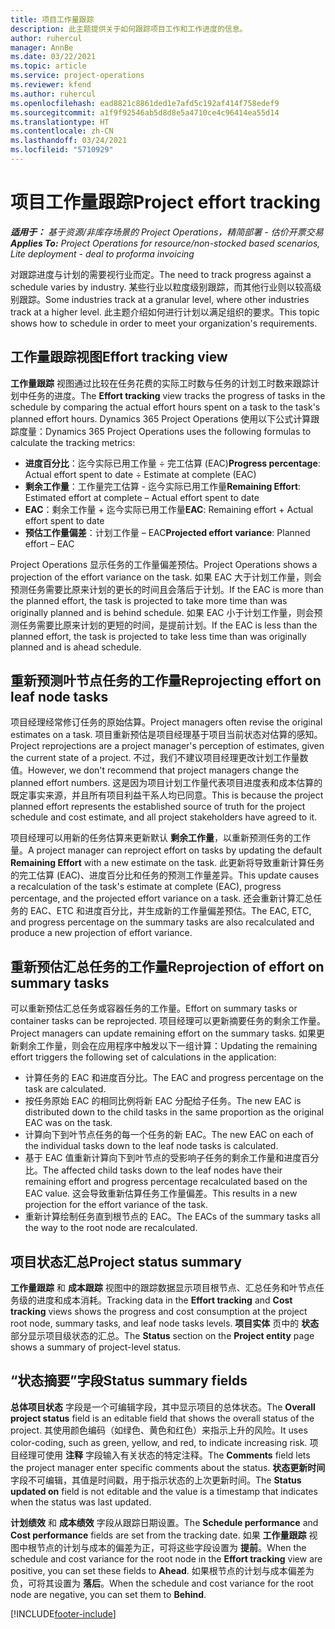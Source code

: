 ```yaml
---
title: 项目工作量跟踪
description: 此主题提供关于如何跟踪项目工作和工作进度的信息。
author: ruhercul
manager: AnnBe
ms.date: 03/22/2021
ms.topic: article
ms.service: project-operations
ms.reviewer: kfend
ms.author: ruhercul
ms.openlocfilehash: ead8821c8861ded1e7afd5c192af414f758edef9
ms.sourcegitcommit: a1f9f92546ab5d8d8e5a4710ce4c96414ea55d14
ms.translationtype: HT
ms.contentlocale: zh-CN
ms.lasthandoff: 03/24/2021
ms.locfileid: "5710929"
---
```

# <a name="project-effort-tracking"></a><span data-ttu-id="d8902-103">项目工作量跟踪</span><span class="sxs-lookup"><span data-stu-id="d8902-103">Project effort tracking</span></span>

<span data-ttu-id="d8902-104">_**适用于：** 基于资源/非库存场景的 Project Operations，精简部署 - 估价开票交易_</span><span class="sxs-lookup"><span data-stu-id="d8902-104">_**Applies To:** Project Operations for resource/non-stocked based scenarios, Lite deployment - deal to proforma invoicing_</span></span>

<span data-ttu-id="d8902-105">对跟踪进度与计划的需要视行业而定。</span><span class="sxs-lookup"><span data-stu-id="d8902-105">The need to track progress against a schedule varies by industry.</span></span> <span data-ttu-id="d8902-106">某些行业以粒度级别跟踪，而其他行业则以较高级别跟踪。</span><span class="sxs-lookup"><span data-stu-id="d8902-106">Some industries track at a granular level, where other industries track at a higher level.</span></span> <span data-ttu-id="d8902-107">此主题介绍如何进行计划以满足组织的要求。</span><span class="sxs-lookup"><span data-stu-id="d8902-107">This topic shows how to schedule in order to meet your organization's requirements.</span></span>

## <a name="effort-tracking-view"></a><span data-ttu-id="d8902-108">工作量跟踪视图</span><span class="sxs-lookup"><span data-stu-id="d8902-108">Effort tracking view</span></span>

<span data-ttu-id="d8902-109">**工作量跟踪** 视图通过比较在任务花费的实际工时数与任务的计划工时数来跟踪计划中任务的进度。</span><span class="sxs-lookup"><span data-stu-id="d8902-109">The **Effort tracking** view tracks the progress of tasks in the schedule by comparing the actual effort hours spent on a task to the task's planned effort hours.</span></span> <span data-ttu-id="d8902-110">Dynamics 365 Project Operations 使用以下公式计算跟踪度量：</span><span class="sxs-lookup"><span data-stu-id="d8902-110">Dynamics 365 Project Operations uses the following formulas to calculate the tracking metrics:</span></span>

- <span data-ttu-id="d8902-111">**进度百分比**：迄今实际已用工作量 ÷ 完工估算 (EAC)</span><span class="sxs-lookup"><span data-stu-id="d8902-111">**Progress percentage**: Actual effort spent to date ÷ Estimate at complete (EAC)</span></span> 
- <span data-ttu-id="d8902-112">**剩余工作量**：工作量完工估算 - 迄今实际已用工作量</span><span class="sxs-lookup"><span data-stu-id="d8902-112">**Remaining Effort**: Estimated effort at complete – Actual effort spent to date</span></span> 
- <span data-ttu-id="d8902-113">**EAC**：剩余工作量 + 迄今实际已用工作量</span><span class="sxs-lookup"><span data-stu-id="d8902-113">**EAC**: Remaining effort + Actual effort spent to date</span></span> 
- <span data-ttu-id="d8902-114">**预估工作量偏差**：计划工作量 – EAC</span><span class="sxs-lookup"><span data-stu-id="d8902-114">**Projected effort variance**: Planned effort – EAC</span></span>

<span data-ttu-id="d8902-115">Project Operations 显示任务的工作量偏差预估。</span><span class="sxs-lookup"><span data-stu-id="d8902-115">Project Operations shows a projection of the effort variance on the task.</span></span> <span data-ttu-id="d8902-116">如果 EAC 大于计划工作量，则会预测任务需要比原来计划的更长的时间且会落后于计划。</span><span class="sxs-lookup"><span data-stu-id="d8902-116">If the EAC is more than the planned effort, the task is projected to take more time than was originally planned and is behind schedule.</span></span> <span data-ttu-id="d8902-117">如果 EAC 小于计划工作量，则会预测任务需要比原来计划的更短的时间，是提前计划。</span><span class="sxs-lookup"><span data-stu-id="d8902-117">If the EAC is less than the planned effort, the task is projected to take less time than was originally planned and is ahead schedule.</span></span>

## <a name="reprojecting-effort-on-leaf-node-tasks"></a><span data-ttu-id="d8902-118">重新预测叶节点任务的工作量</span><span class="sxs-lookup"><span data-stu-id="d8902-118">Reprojecting effort on leaf node tasks</span></span>

<span data-ttu-id="d8902-119">项目经理经常修订任务的原始估算。</span><span class="sxs-lookup"><span data-stu-id="d8902-119">Project managers often revise the original estimates on a task.</span></span> <span data-ttu-id="d8902-120">项目重新预估是项目经理基于项目当前状态对估算的感知。</span><span class="sxs-lookup"><span data-stu-id="d8902-120">Project reprojections are a project manager's perception of estimates, given the current state of a project.</span></span> <span data-ttu-id="d8902-121">不过，我们不建议项目经理更改计划工作量数值。</span><span class="sxs-lookup"><span data-stu-id="d8902-121">However, we don't recommend that project managers change the planned effort numbers.</span></span> <span data-ttu-id="d8902-122">这是因为项目计划工作量代表项目进度表和成本估算的既定事实来源，并且所有项目利益干系人均已同意。</span><span class="sxs-lookup"><span data-stu-id="d8902-122">This is because the project planned effort represents the established source of truth for the project schedule and cost estimate, and all project stakeholders have agreed to it.</span></span>

<span data-ttu-id="d8902-123">项目经理可以用新的任务估算来更新默认 **剩余工作量**，以重新预测任务的工作量。</span><span class="sxs-lookup"><span data-stu-id="d8902-123">A project manager can reproject effort on tasks by updating the default **Remaining Effort** with a new estimate on the task.</span></span> <span data-ttu-id="d8902-124">此更新将导致重新计算任务的完工估算 (EAC)、进度百分比和任务的预测工作量差异。</span><span class="sxs-lookup"><span data-stu-id="d8902-124">This update causes a recalculation of the task's estimate at complete (EAC), progress percentage, and the projected effort variance on a task.</span></span> <span data-ttu-id="d8902-125">还会重新计算汇总任务的 EAC、ETC 和进度百分比，并生成新的工作量偏差预估。</span><span class="sxs-lookup"><span data-stu-id="d8902-125">The EAC, ETC, and progress percentage on the summary tasks are also recalculated and produce a new projection of effort variance.</span></span>

## <a name="reprojection-of-effort-on-summary-tasks"></a><span data-ttu-id="d8902-126">重新预估汇总任务的工作量</span><span class="sxs-lookup"><span data-stu-id="d8902-126">Reprojection of effort on summary tasks</span></span>

<span data-ttu-id="d8902-127">可以重新预估汇总任务或容器任务的工作量。</span><span class="sxs-lookup"><span data-stu-id="d8902-127">Effort on summary tasks or container tasks can be reprojected.</span></span> <span data-ttu-id="d8902-128">项目经理可以更新摘要任务的剩余工作量。</span><span class="sxs-lookup"><span data-stu-id="d8902-128">Project managers can update remaining effort on the summary tasks.</span></span> <span data-ttu-id="d8902-129">如果更新剩余工作量，则会在应用程序中触发以下一组计算：</span><span class="sxs-lookup"><span data-stu-id="d8902-129">Updating the remaining effort triggers the following set of calculations in the application:</span></span>

- <span data-ttu-id="d8902-130">计算任务的 EAC 和进度百分比。</span><span class="sxs-lookup"><span data-stu-id="d8902-130">The EAC and progress percentage on the task are calculated.</span></span>
- <span data-ttu-id="d8902-131">按任务原始 EAC 的相同比例将新 EAC 分配给子任务。</span><span class="sxs-lookup"><span data-stu-id="d8902-131">The new EAC is distributed down to the child tasks in the same proportion as the original EAC was on the task.</span></span>
- <span data-ttu-id="d8902-132">计算向下到叶节点任务的每一个任务的新 EAC。</span><span class="sxs-lookup"><span data-stu-id="d8902-132">The new EAC on each of the individual tasks down to the leaf node tasks is calculated.</span></span> 
- <span data-ttu-id="d8902-133">基于 EAC 值重新计算向下到叶节点的受影响子任务的剩余工作量和进度百分比。</span><span class="sxs-lookup"><span data-stu-id="d8902-133">The affected child tasks down to the leaf nodes have their remaining effort and progress percentage recalculated based on the EAC value.</span></span> <span data-ttu-id="d8902-134">这会导致重新估算任务工作量偏差。</span><span class="sxs-lookup"><span data-stu-id="d8902-134">This results in a new projection for the effort variance of the task.</span></span> 
- <span data-ttu-id="d8902-135">重新计算绘制任务直到根节点的 EAC。</span><span class="sxs-lookup"><span data-stu-id="d8902-135">The EACs of the summary tasks all the way to the root node are recalculated.</span></span>


## <a name="project-status-summary"></a><span data-ttu-id="d8902-136">项目状态汇总</span><span class="sxs-lookup"><span data-stu-id="d8902-136">Project status summary</span></span>

<span data-ttu-id="d8902-137">**工作量跟踪** 和 **成本跟踪** 视图中的跟踪数据显示项目根节点、汇总任务和叶节点任务级的进度和成本消耗。</span><span class="sxs-lookup"><span data-stu-id="d8902-137">Tracking data in the **Effort tracking** and **Cost tracking** views shows the progress and cost consumption at the project root node, summary tasks, and leaf node tasks levels.</span></span> <span data-ttu-id="d8902-138">**项目实体** 页中的 **状态** 部分显示项目级状态的汇总。</span><span class="sxs-lookup"><span data-stu-id="d8902-138">The **Status** section on the **Project entity** page shows a summary of project-level status.</span></span>

## <a name="status-summary-fields"></a><span data-ttu-id="d8902-139">“状态摘要”字段</span><span class="sxs-lookup"><span data-stu-id="d8902-139">Status summary fields</span></span>

<span data-ttu-id="d8902-140">**总体项目状态** 字段是一个可编辑字段，其中显示项目的总体状态。</span><span class="sxs-lookup"><span data-stu-id="d8902-140">The **Overall project status** field is an editable field that shows the overall status of the project.</span></span> <span data-ttu-id="d8902-141">其使用颜色编码（如绿色、黄色和红色）来指示上升的风险。</span><span class="sxs-lookup"><span data-stu-id="d8902-141">It uses color-coding, such as green, yellow, and red, to indicate increasing risk.</span></span> <span data-ttu-id="d8902-142">项目经理可使用 **注释** 字段输入有关状态的特定注释。</span><span class="sxs-lookup"><span data-stu-id="d8902-142">The **Comments** field lets the project manager enter specific comments about the status.</span></span> <span data-ttu-id="d8902-143">**状态更新时间** 字段不可编辑，其值是时间戳，用于指示状态的上次更新时间。</span><span class="sxs-lookup"><span data-stu-id="d8902-143">The **Status updated on** field is not editable and the value is a timestamp that indicates when the status was last updated.</span></span>

<span data-ttu-id="d8902-144">**计划绩效** 和 **成本绩效** 字段从跟踪日期设置。</span><span class="sxs-lookup"><span data-stu-id="d8902-144">The **Schedule performance** and **Cost performance** fields are set from the tracking date.</span></span> <span data-ttu-id="d8902-145">如果 **工作量跟踪** 视图中根节点的计划与成本的偏差为正，可将这些字段设置为 **提前**。</span><span class="sxs-lookup"><span data-stu-id="d8902-145">When the schedule and cost variance for the root node in the **Effort tracking** view are positive, you can set these fields to **Ahead**.</span></span> <span data-ttu-id="d8902-146">如果根节点的计划与成本偏差为负，可将其设置为 **落后**。</span><span class="sxs-lookup"><span data-stu-id="d8902-146">When the schedule and cost variance for the root node are negative, you can set them to **Behind**.</span></span>


[!INCLUDE[footer-include](../includes/footer-banner.md)]
